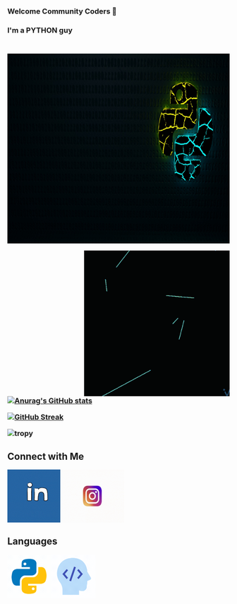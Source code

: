 ### Welcome Community Coders 👋

<p>
  
<h3>I'm a PYTHON guy<h3>
<br>
<img align="top" alt="python" src="https://github.com/BRIAN-THOMAS-02/BRIAN-THOMAS-02/blob/main/python-4785225_1920.jpg" width="1920" height="430">

</p>
  
<img align="right" alt="gif" src="https://github.com/BRIAN-THOMAS-02/BRIAN-THOMAS-02/blob/main/Aritificial%20%20Intelligence.gif"  width="330" height="330">
</p>

[![Anurag's GitHub stats](https://github-readme-stats.vercel.app/api?username=BRIAN-THOMAS-02&hide_border=true&bg_color=135,000000,400040&text_color=ffffff&title_color=00cd00)](https://github.com/anuraghazra/github-readme-stats)

  
[![GitHub Streak](https://github-readme-streak-stats.herokuapp.com/?user=BRIAN-THOMAS-02&theme=highcontrast&hide_border=true&background=000019&fire=00cd00&ring=00cd00&stroke=ffffff&dates=ffae19)](https://git.io/streak-stats)

<p>
<img align="center" alt="tropy" src="https://github-profile-trophy.vercel.app/?username=BRIAN-THOMAS-02&theme=darkhub&&no-bg=true&&margin-w=5" height="240">
</p>

<p>
<h2> Connect with Me </h2>

<a href="https://www.linkedin.com/in/brian-thomas-a34919209/"> <img align="left" alt="linkedin" src="https://github.com/BRIAN-THOMAS-02/BRIAN-THOMAS-02/blob/main/downsign-linked-in.gif" width="120" height="120" target="blank"> </a>

<a href="https://www.instagram.com/_b_r_i_a_n____/"> <img align="top" alt="linkedin" src="https://github.com/BRIAN-THOMAS-02/BRIAN-THOMAS-02/blob/main/instagram-old-logo-to-new-logo-gif.gif" width="145" height="120" target="blank"> </a>

</p>

<p>
<h2>Languages</h2>
<img align="left" alt="gif" src="https://github.com/BRIAN-THOMAS-02/BRIAN-THOMAS-02/blob/main/icons8-python.gif"  width="100" height="100">
  
<img align="top" alt="gif" src="https://github.com/BRIAN-THOMAS-02/BRIAN-THOMAS-02/blob/main/icons8-developer%201.gif"  width="100" height="100">
  
  
  
  
  
